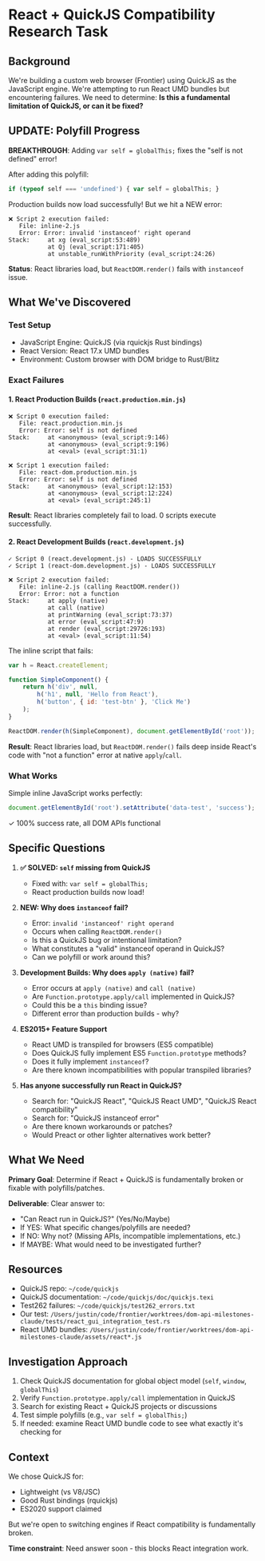 # React + QuickJS Compatibility Research Task

## Background

We're building a custom web browser (Frontier) using QuickJS as the JavaScript engine. We're attempting to run React UMD bundles but encountering failures. We need to determine: **Is this a fundamental limitation of QuickJS, or can it be fixed?**

## UPDATE: Polyfill Progress

**BREAKTHROUGH**: Adding `var self = globalThis;` fixes the "self is not defined" error!

After adding this polyfill:
```javascript
if (typeof self === 'undefined') { var self = globalThis; }
```

Production builds now load successfully! But we hit a NEW error:

```
❌ Script 2 execution failed:
   File: inline-2.js
   Error: Error: invalid 'instanceof' right operand
Stack:     at xg (eval_script:53:489)
           at Qj (eval_script:171:405)
           at unstable_runWithPriority (eval_script:24:26)
```

**Status**: React libraries load, but `ReactDOM.render()` fails with `instanceof` issue.

## What We've Discovered

### Test Setup
- JavaScript Engine: QuickJS (via rquickjs Rust bindings)
- React Version: React 17.x UMD bundles
- Environment: Custom browser with DOM bridge to Rust/Blitz

### Exact Failures

#### 1. React Production Builds (`react.production.min.js`)
```
❌ Script 0 execution failed:
   File: react.production.min.js
   Error: Error: self is not defined
Stack:     at <anonymous> (eval_script:9:146)
           at <anonymous> (eval_script:9:196)
           at <eval> (eval_script:31:1)

❌ Script 1 execution failed:
   File: react-dom.production.min.js
   Error: Error: self is not defined
Stack:     at <anonymous> (eval_script:12:153)
           at <anonymous> (eval_script:12:224)
           at <eval> (eval_script:245:1)
```

**Result**: React libraries completely fail to load. 0 scripts execute successfully.

#### 2. React Development Builds (`react.development.js`)
```
✓ Script 0 (react.development.js) - LOADS SUCCESSFULLY
✓ Script 1 (react-dom.development.js) - LOADS SUCCESSFULLY

❌ Script 2 execution failed:
   File: inline-2.js (calling ReactDOM.render())
   Error: Error: not a function
Stack:     at apply (native)
           at call (native)
           at printWarning (eval_script:73:37)
           at error (eval_script:47:9)
           at render (eval_script:29726:193)
           at <eval> (eval_script:11:54)
```

The inline script that fails:
```javascript
var h = React.createElement;

function SimpleComponent() {
    return h('div', null,
        h('h1', null, 'Hello from React'),
        h('button', { id: 'test-btn' }, 'Click Me')
    );
}

ReactDOM.render(h(SimpleComponent), document.getElementById('root'));
```

**Result**: React libraries load, but `ReactDOM.render()` fails deep inside React's code with "not a function" error at native `apply`/`call`.

### What Works

Simple inline JavaScript works perfectly:
```javascript
document.getElementById('root').setAttribute('data-test', 'success');
```
✓ 100% success rate, all DOM APIs functional

## Specific Questions

1. **✅ SOLVED: `self` missing from QuickJS**
   - Fixed with: `var self = globalThis;`
   - React production builds now load!

2. **NEW: Why does `instanceof` fail?**
   - Error: `invalid 'instanceof' right operand`
   - Occurs when calling `ReactDOM.render()`
   - Is this a QuickJS bug or intentional limitation?
   - What constitutes a "valid" instanceof operand in QuickJS?
   - Can we polyfill or work around this?

3. **Development Builds: Why does `apply (native)` fail?**
   - Error occurs at `apply (native)` and `call (native)`
   - Are `Function.prototype.apply/call` implemented in QuickJS?
   - Could this be a `this` binding issue?
   - Different error than production builds - why?

4. **ES2015+ Feature Support**
   - React UMD is transpiled for browsers (ES5 compatible)
   - Does QuickJS fully implement ES5 `Function.prototype` methods?
   - Does it fully implement `instanceof`?
   - Are there known incompatibilities with popular transpiled libraries?

5. **Has anyone successfully run React in QuickJS?**
   - Search for: "QuickJS React", "QuickJS React UMD", "QuickJS React compatibility"
   - Search for: "QuickJS instanceof error"
   - Are there known workarounds or patches?
   - Would Preact or other lighter alternatives work better?

## What We Need

**Primary Goal**: Determine if React + QuickJS is fundamentally broken or fixable with polyfills/patches.

**Deliverable**: Clear answer to:
- "Can React run in QuickJS?" (Yes/No/Maybe)
- If YES: What specific changes/polyfills are needed?
- If NO: Why not? (Missing APIs, incompatible implementations, etc.)
- If MAYBE: What would need to be investigated further?

## Resources

- QuickJS repo: `~/code/quickjs`
- QuickJS documentation: `~/code/quickjs/doc/quickjs.texi`
- Test262 failures: `~/code/quickjs/test262_errors.txt`
- Our test: `/Users/justin/code/frontier/worktrees/dom-api-milestones-claude/tests/react_gui_integration_test.rs`
- React UMD bundles: `/Users/justin/code/frontier/worktrees/dom-api-milestones-claude/assets/react*.js`

## Investigation Approach

1. Check QuickJS documentation for global object model (`self`, `window`, `globalThis`)
2. Verify `Function.prototype.apply/call` implementation in QuickJS
3. Search for existing React + QuickJS projects or discussions
4. Test simple polyfills (e.g., `var self = globalThis;`)
5. If needed: examine React UMD bundle code to see what exactly it's checking for

## Context

We chose QuickJS for:
- Lightweight (vs V8/JSC)
- Good Rust bindings (rquickjs)
- ES2020 support claimed

But we're open to switching engines if React compatibility is fundamentally broken.

**Time constraint**: Need answer soon - this blocks React integration work.
